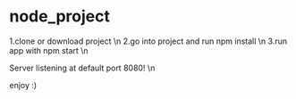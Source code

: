 # node_project

1.clone or download project \n
2.go into project and run npm install \n
3.run app with npm start \n

Server listening at default port 8080! \n 

enjoy :)
